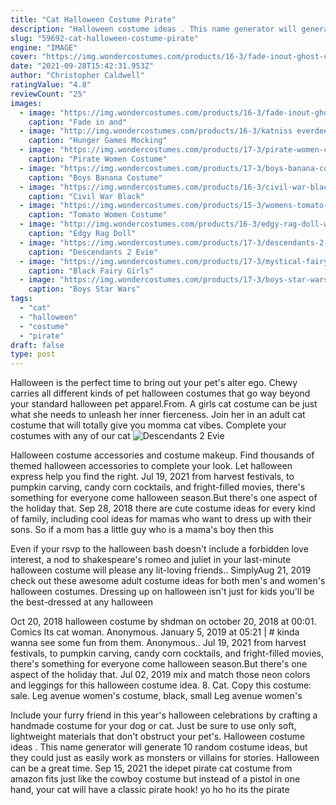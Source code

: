 ```yaml
---
title: "Cat Halloween Costume Pirate"
description: "Halloween costume ideas . This name generator will generate 10 random costume ideas, but they could just as easily work as monsters or villains for stories. Halloween can be a great time"
slug: "59692-cat-halloween-costume-pirate"
engine: "IMAGE"
cover: "https://img.wondercostumes.com/products/16-3/fade-inout-ghost-costume.jpg"
date: "2021-09-28T15:42:31.953Z"
author: "Christopher Caldwell"
ratingValue: "4.8"
reviewCount: "25"
images:
  - image: "https://img.wondercostumes.com/products/16-3/fade-inout-ghost-costume.jpg"
    caption: "Fade in and"
  - image: "http://img.wondercostumes.com/products/16-3/katniss everdeen costume-50.jpg"
    caption: "Hunger Games Mocking"
  - image: "https://img.wondercostumes.com/products/17-3/pirate-women-costume.jpg"
    caption: "Pirate Women Costume"
  - image: "https://img.wondercostumes.com/products/17-3/boys-banana-costume.jpg"
    caption: "Boys Banana Costume"
  - image: "https://img.wondercostumes.com/products/16-3/civil-war-black-panther-boys-costume.jpg"
    caption: "Civil War Black"
  - image: "https://img.wondercostumes.com/products/15-3/womens-tomato-costume.jpg"
    caption: "Tomato Women Costume"
  - image: "http://img.wondercostumes.com/products/16-3/edgy-rag-doll-womens-costume.jpg"
    caption: "Edgy Rag Doll"
  - image: "https://img.wondercostumes.com/products/17-3/descendants-2-evie-costume.jpg"
    caption: "Descendants 2 Evie"
  - image: "https://img.wondercostumes.com/products/17-3/mystical-fairy-girls-costume.jpg"
    caption: "Black Fairy Girls"
  - image: "https://img.wondercostumes.com/products/17-3/boys-star-wars-k2so-costume.jpg"
    caption: "Boys Star Wars"
tags:
  - "cat"
  - "halloween"
  - "costume"
  - "pirate"
draft: false
type: post
---
```


Halloween is the perfect time to bring out your pet's alter ego. Chewy carries all different kinds of pet halloween costumes that go way beyond your standard halloween pet apparel.From. A girls cat costume can be just what she needs to unleash her inner fierceness. Join her in an adult cat costume that will totally give you momma cat vibes. Complete your costumes with any of our cat
![Descendants 2 Evie](https://img.wondercostumes.com/products/17-3/descendants-2-evie-costume.jpg "Descendants 2 Evie")

Halloween costume accessories and costume makeup. Find thousands of themed halloween accessories to complete your look. Let halloween express help you find the right. Jul 19, 2021 from harvest festivals, to pumpkin carving, candy corn cocktails, and fright-filled movies, there&#39;s something for everyone come halloween season.But there&#39;s one aspect of the holiday that. Sep 28, 2018 there are cute costume ideas for every kind of family, including cool ideas for mamas who want to dress up with their sons. So if a mom has a little guy who is a mama&#39;s boy then this
<!--inArticleAds-->

<!--galleryOne-->

Even if your rsvp to the halloween bash doesn't include a forbidden love interest, a nod to shakespeare's romeo and juliet in your last-minute halloween costume will please any lit-loving friends.. SimplyAug 21, 2019 check out these awesome adult costume ideas for both men's and women's halloween costumes. Dressing up on halloween isn't just for kids  you'll be the best-dressed at any halloween
<!--inArticleAds-->

<!--galleryTwo-->

Oct 20, 2018 halloween costume by shdman on october 20, 2018 at 00:01. Comics   Its cat woman. Anonymous. January 5, 2019 at 05:21 | # kinda wanna see some fun from them. Anonymous.. Jul 19, 2021 from harvest festivals, to pumpkin carving, candy corn cocktails, and fright-filled movies, there's something for everyone come halloween season.But there's one aspect of the holiday that. Jul 02, 2019 mix and match those neon colors and leggings for this halloween costume idea. 8. Cat. Copy this costume: sale. Leg avenue women's costume, black, small  Leg avenue women's
<!--galleryThree-->

Include your furry friend in this year's halloween celebrations by crafting a handmade costume for your dog or cat. Just be sure to use only soft, lightweight materials that don't obstruct your pet's. Halloween costume ideas . This name generator will generate 10 random costume ideas, but they could just as easily work as monsters or villains for stories. Halloween can be a great time. Sep 15, 2021 the idepet pirate cat costume from amazon fits just like the cowboy costume  but instead of a pistol in one hand, your cat will have a classic pirate hook! yo ho ho its the pirate